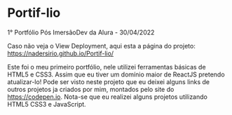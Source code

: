 # Portif-lio
1° Portfólio Pós ImersãoDev da Alura - 30/04/2022

Caso não veja o View Deployment, aqui esta a página do projeto: https://nadersirio.github.io/Portif-lio/

Este foi o meu primeiro portfólio, nele utilizei ferramentas básicas de HTML5 e CSS3. Assim que eu tiver um domínio maior de ReactJS pretendo atualizar-lo!
Pode ser visto neste projeto que eu deixei alguns links de outros projetos ja criados por mim, montados pelo site do https://codepen.io. Nota-se que eu realizei alguns projetos utilizando HTML5 CSS3 e JavaScript.
